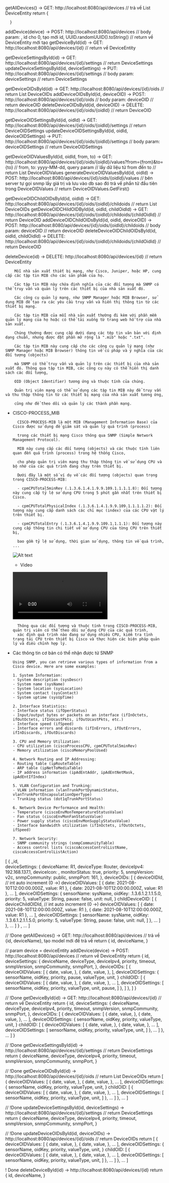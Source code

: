 getAllDevices() -> GET: http://localhost:8080/api/devices
      // trả về List DeviceEntity
      return {
            
      }

addDevice(deivce) -> POST: http://localhost:8080/api/devices
      // body param: , id cho 0, tạo mới id, UUID.randomUUID().toString()
      // return về DeviceEntity mới tạo
getDeviceById(id) -> GET: http://localhost:8080/api/devices/{id}
      // return về DeviceEntity

getDeviceSettingsById(id) -> GET: http://localhost:8080/api/devices/{id}/settings
      // return DeviceSettings
updateDeviceSettingsById(id, deviceSettings) -> PUT: http://localhost:8080/api/devices/{id}/settings
      // body param: deviceSettings
      // return DeviceSettings

getDeviceOIDsById(id) -> GET: http://localhost:8080/api/devices/{id}/oids
      // return List DeviceOIDs
addDeviceOIDsById(id, deviceOID) -> POST: http://localhost:8080/api/devices/{id}/oids
      // body param: deviceOID
      // return deviceOID
deleteDeviceOIDsById(id, deviceOID) -> DELETE: http://localhost:8080/api/devices/{id}/oids/{oidId}
      // return DeviceOID

getDeviceOIDSettingsById(id, oidId) -> GET: http://localhost:8080/api/devices/{id}/oids/{oidId}/settings
      // return DeviceOIDSettings
updateDeviceOIDSettingsById(id, oidId, deviceOIDSettings) -> PUT: http://localhost:8080/api/devices/{id}/oids/{oidId}/settings
      // body param: deviceOIDSettings
      // return DeviceOIDSettings

getDeviceOIDValuesById(id, oidId, from, to) -> GET: http://localhost:8080/api/devices/{id}/oids/{oidId}/values?from={from}&to={to}
      // from, to: yyyy-MM-dd, query param
      // lấy dữ liệu từ from đến to
      // return List DeviceOIDValues
generateDeviceOIDValuesById(id, oidId) -> POST: http://localhost:8080/api/devices/{id}/oids/{oidId}/values
      // bên server tự gọi snmp lấy giá trị và lưu vào db sao đó trả về phần tử đầu tiên trong DeviceOIDValues
      // return DeviceOIDValues.GetFirst()

getDeviceOIDChildOIDsById(id, oidId) -> GET: http://localhost:8080/api/devices/{id}/oids/{oidId}/childoids
      // return List DeviceOIDs
getDeviceOIDCHildOIDById(id, oidId, childOidId) -> GET: http://localhost:8080/api/devices/{id}/oids/{oidId}/childoids/{childOidId}
      // return DeviceOID
addDeviceOIDChildOIDsById(id, oidId, deviceOID) -> POST: http://localhost:8080/api/devices/{id}/oids/{oidId}/childoids
      // body param: deviceOID
      // return deviceOID
deleteDeviceOIDChildOIDsById(id, oidId, childOidId) -> DELETE: http://localhost:8080/api/devices/{id}/oids/{oidId}/childoids/{childOidId}
      // return DeviceOID

deleteDevice(id) -> DELETE: http://localhost:8080/api/devices/{id}
      // return DeviceEntity



        Mỗi nhà sản xuất thiết bị mạng, như Cisco, Juniper, hoặc HP, cung cấp các tập tin MIB cho các sản phẩm của họ.

        Các tập tin MIB này chứa định nghĩa của các đối tượng mà SNMP có thể truy vấn và quản lý trên các thiết bị của nhà sản xuất đó.

        Các công cụ quản lý mạng, như SNMP Manager hoặc MIB Browser, sử dụng MIB để tạo ra các yêu cầu truy vấn và hiển thị thông tin từ các thiết bị mạng.

        Các tập tin MIB của mỗi nhà sản xuất thường đi kèm với phần mềm quản lý mạng của họ hoặc có thể tải xuống từ trang web hỗ trợ của nhà sản xuất.

        Chúng thường được cung cấp dưới dạng các tệp tin văn bản với định dạng chuẩn, nhưng được đặt phần mở rộng là ".mib" hoặc ".txt".

        Các tập tin MIB này cung cấp cho các công cụ quản lý mạng (như SNMP Manager hoặc MIB Browser) thông tin về cú pháp và ý nghĩa của các đối tượng (objects)

        mà SNMP có thể truy vấn và quản lý trên các thiết bị của nhà sản xuất đó. Thông qua tập tin MIB, các công cụ này có thể hiển thị danh sách các đối tượng,

        OID (Object Identifier) tương ứng và thuộc tính của chúng.

        Quản trị viên mạng có thể sử dụng các tập tin MIB này để truy vấn và thu thập thông tin từ các thiết bị mạng của nhà sản xuất tương ứng,

        cũng như để theo dõi và quản lý các thành phần mạng.

- CISCO-PROCESS_MIB

        CISCO-PROCESS-MIB là một MIB (Management Information Base) của Cisco được sử dụng để giám sát và quản lý quá trình (process)

        trong các thiết bị mạng Cisco thông qua SNMP (Simple Network Management Protocol).

        MIB này cung cấp các đối tượng (objects) và các thuộc tính liên quan đến quá trình (process) trong hệ thống Cisco,

        cho phép quản trị viên mạng thu thập thông tin về sử dụng CPU và bộ nhớ của các quá trình đang chạy trên thiết bị.

        Dưới đây là một số ví dụ về các đối tượng (objects) quan trọng trong CISCO-PROCESS-MIB:

        - cpmCPUTotal5minRev (.1.3.6.1.4.1.9.9.109.1.1.1.1.8): Đối tượng này cung cấp tỷ lệ sử dụng CPU trong 5 phút gần nhất trên thiết bị Cisco.

        - cpmCPUTotalPhysicalIndex (.1.3.6.1.4.1.9.9.109.1.1.1.1.2): Đối tượng này cung cấp danh sách các chỉ mục (index) của các CPU vật lý trên thiết bị.

        - cpmCPUTotalEntry (.1.3.6.1.4.1.9.9.109.1.1.1.1): Đối tượng này cung cấp thông tin chi tiết về sử dụng CPU của từng CPU trên thiết bị,

        bao gồm tỷ lệ sử dụng, thời gian sử dụng, thông tin về quá trình, ...

  ![Alt text](image.png)

  -  Video
    
    ![VIDEO](20231011-1020-03.0425121-1.mp4)
  

  

        Thông qua các đối tượng và thuộc tính trong CISCO-PROCESS-MIB, quản trị viên có thể theo dõi sử dụng CPU của các quá trình,
        xác định quá trình nào đang sử dụng nhiều CPU, kiểm tra tình trạng tải CPU trên thiết bị Cisco và thực hiện các biện pháp quản lý và điều chỉnh hợp lý. 

- Các thông tin cơ bản có thể nhận được từ SNMP
  
  
      Using SNMP, you can retrieve various types of information from a Cisco device. Here are some examples:

      1. System Information:
      - System description (sysDescr)
      - System name (sysName)
      - System location (sysLocation)
      - System contact (sysContact)
      - System uptime (sysUpTime)

      2. Interface Statistics:
      - Interface status (ifOperStatus)
      - Input/output bytes or packets on an interface (ifInOctets, ifOutOctets, ifInUcastPkts, ifOutUcastPkts, etc.)
      - Interface speed (ifSpeed)
      - Interface errors and discards (ifInErrors, ifOutErrors, ifInDiscards, ifOutDiscards)

      3. CPU and Memory Utilization:
      - CPU utilization (ciscoProcessCPU, cpmCPUTotal5minRev)
      - Memory utilization (ciscoMemoryPoolUsed)

      4. Network Routing and IP Addressing:
      - Routing table (ipRouteTable)
      - ARP table (ipNetToMediaTable)
      - IP address information (ipAdEntAddr, ipAdEntNetMask, ipAdEntIfIndex)

      5. VLAN Configuration and Trunking:
      - VLAN information (vlanTrunkPortDynamicStatus, vlanTrunkPortEncapsulationOperType)
      - Trunking status (dot1qTrunkPortStatus)

      6. Network Device Performance and Health:
      - Temperature (ciscoEnvMonTemperatureStatusValue)
      - Fan status (ciscoEnvMonFanStatusValue)
      - Power supply status (ciscoEnvMonSupplyStatusValue)
      - Interface bandwidth utilization (ifInOctets, ifOutOctets, ifSpeed)

      7. Network Security:
      - SNMP community strings (snmpCommunityTable)
      - Access control lists (ciscoAccessControlListName, ciscoAccessControlListAction)
      









[
      {
            _id,                                
            deviceSettings: {
                  deviceName: R1,
                  deviceType: Router,
                  deviceIpv4: 192.168.137.1,
                  deviceIcon: ,
                  monitorStatus: true,
                  priority: 5,
                  snmpVersion: v2c,
                  snmpCommunity: public,
                  snmpPort: 161,
            },
            deviceOIDs: [
                  {
                        deviceOIDId,           // int auto increment (0 ->)
                        deviceOIDValues: [
                              {
                                    date: 2021-08-10T12:00:00.000Z,
                                    value: R1
                              },
                              {
                                    date: 2021-08-10T12:00:00.000Z,
                                    value: R1
                              },
                              ...
                        ],
                        deviceOIDSettings: {
                              sensorName: sysName,
                              oidKey: .1.3.6.1.2.1.1.5.0,
                              priority: 5,
                              valueType: String,
                              pause: false,
                              unit: null,
                        }
                        childDeviceOID: [
                              {
                                    deviceChildOIDId,           // int auto increment (0 ->)
                                    deviceOIDValues: [
                                          {
                                                date: 2021-08-10T12:00:00.000Z,
                                                value: R1
                                          },
                                          {
                                                date: 2021-08-10T12:00:00.000Z,
                                                value: R1
                                          },
                                          ...
                                    ],
                                    deviceOIDSettings: [
                                          sensorName: sysName,
                                          oidKey: .1.3.6.1.2.1.1.5.0,
                                          priority: 5,
                                          valueType: String,
                                          pause: false,
                                          unit: null,
                                    ]
                              },
                              ...
                        ]
                  },
                  ...
            ]
      }
      , ...
]

// !Done
getAllDevices() -> GET: http://localhost:8080/api/devices
      // trả về {id, deviceName}, tạo model mới để trả về 
      return {
            id,
            deviceName,
      }

// param device = deviceEntity
addDevice(device) -> POST: http://localhost:8080/api/devices
      // return về DeviceEntity 
      return {
            id,
            deviceSettings: {
                  deviceName,
                  deviceType,
                  deviceIpv4,
                  priority,
                  timeout,
                  snmpVersion,
                  snmpCommunity,
                  snmpPort,
            },
            deviceOIDs: [
                  {
                        deviceOIDValues: [
                              {
                                    date,
                                    value,
                              },
                              {
                                    date,
                                    value,
                              },
                        ],
                        deviceOIDSettings: {
                              sensorName,
                              oidKey,
                              priority,
                              pause,
                              valueType,
                              unit,
                        }
                        childOID: [
                              {
                                    deviceOIDValues: [
                                          {
                                                date,
                                                value,
                                          },
                                          {
                                                date,
                                                value,
                                          },
                                          ...
                                    ],
                                    deviceOIDSettings: [
                                          sensorName,
                                          oidKey,
                                          priority,
                                          valueType,
                                          unit,
                                          pause,
                                    ]
                              },
                        ]
                  },
            ]
      }

// !Done
getDeviceById(id) -> GET: http://localhost:8080/api/devices/{id}
      // return về DeviceEntity 
      return {
            id,
            deviceSettings: {
                  deviceName,
                  deviceType,
                  deviceIpv4,
                  priority,
                  timeout,
                  snmpVersion,
                  snmpCommunity,
                  snmpPort,
            },
            deviceOIDs: [
                  {
                        deviceOIDValues: [
                              {
                                    date,
                                    value,
                              },
                              {
                                    date,
                                    value,
                              },
                              ...
                        ],
                        deviceOIDSettings: {
                              sensorName,
                              oidKey,
                              priority,
                              valueType,
                              unit,
                        }
                        childOID: [
                              {
                                    deviceOIDValues: [
                                          {
                                                date,
                                                value,
                                          },
                                          {
                                                date,
                                                value,
                                          },
                                          ...
                                    ],
                                    deviceOIDSettings: [
                                          sensorName,
                                          oidKey,
                                          priority,
                                          valueType,
                                          unit,
                                    ]
                              },
                              ...
                        ]
                  },
                  ...
            ]
      }

// !Done
getDeviceSettingsById(id) -> http://localhost:8080/api/devices/{id}/settings
      // return DeviceSettings
      return {
            deviceName,
            deviceType,
            deviceIpv4,
            priority,
            timeout,
            snmpVersion,
            snmpCommunity,
            snmpPort,
      }

// !Done
getDeviceOIDsById(id) -> http://localhost:8080/api/devices/{id}/oids
      // return List DeviceOIDs
      return [
            {
                  deviceOIDValues: [
                        {
                              date,
                              value,
                        },
                        {
                              date,
                              value,
                        },
                        ...
                  ],
                  deviceOIDSettings: {
                        sensorName,
                        oidKey,
                        priority,
                        valueType,
                        unit,
                  }
                  childOID: [
                        {
                              deviceOIDValues: [
                                    {
                                          date,
                                          value,
                                    },
                                    {
                                          date,
                                          value,
                                    },
                                    ...
                              ],
                              deviceOIDSettings: [
                                    sensorName,
                                    oidKey,
                                    priority,
                                    valueType,
                                    unit,
                              ]
                        },
                        ...
                  ]
            },
            ...
      ]

// !Done
updateDeviceSettingsById(id, deviceSettings) -> http://localhost:8080/api/devices/{id}/settings
      // return DeviceSettings
      return {
            deviceName,
            deviceType,
            deviceIpv4,
            priority,
            timeout,
            snmpVersion,
            snmpCommunity,
            snmpPort,
      }

// !Done
updateDeviceOIDsById(id, deviceOIDs) -> http://localhost:8080/api/devices/{id}/oids
      // return DeviceOIDs
      return [
            {
                  deviceOIDValues: [
                        {
                              date,
                              value,
                        },
                        {
                              date,
                              value,
                        },
                        ...
                  ],
                  deviceOIDSettings: {
                        sensorName,
                        oidKey,
                        priority,
                        valueType,
                        unit,
                  }
                  childOID: [
                        {
                              deviceOIDValues: [
                                    {
                                          date,
                                          value,
                                    },
                                    {
                                          date,
                                          value,
                                    },
                                    ...
                              ],
                              deviceOIDSettings: [
                                    sensorName,
                                    oidKey,
                                    priority,
                                    valueType,
                                    unit,
                              ]
                        },
                        ...
                  ]
            },
            ...
      ]

! Done
deleteDeviceById(id) -> http://localhost:8080/api/devices/{id}
      return {
            id,
            deviceName,
      }

